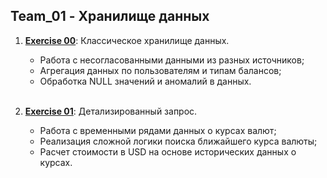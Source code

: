 ## Team_01 - Хранилище данных

1. [**Exercise 00**](src/ex00/team01_ex00.sql): Классическое хранилище данных.
    - Работа с несогласованными данными из разных источников;
    - Агрегация данных по пользователям и типам балансов;
    - Обработка NULL значений и аномалий в данных.</br></br>

2. [**Exercise 01**](src/ex01/team01_ex01.sql): Детализированный запрос.
    - Работа с временными рядами данных о курсах валют;
    - Реализация сложной логики поиска ближайшего курса валюты;
    - Расчет стоимости в USD на основе исторических данных о курсах.
